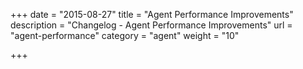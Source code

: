 +++
date = "2015-08-27"
title = "Agent Performance Improvements"
description = "Changelog - Agent Performance Improvements"
url = "agent-performance"
category = "agent"
weight = "10"

+++